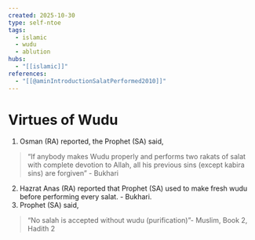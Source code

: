 ```yaml
---
created: 2025-10-30
type: self-ntoe
tags:
  - islamic
  - wudu 
  - ablution
hubs:
  - "[[islamic]]"
references:
  - "[[@aminIntroductionSalatPerformed2010]]"
---
```


# Virtues of Wudu

1. Osman (RA) reported, the Prophet (SA) said, 
  > “If anybody makes Wudu properly and performs two rakats of salat with complete devotion to Allah, all his previous sins (except kabira sins) are forgiven” - Bukhari
2. Hazrat Anas (RA) reported that Prophet (SA) used to make fresh wudu before performing every salat. - Bukhari.
3. Prophet (SA) said,
  > “No salah is accepted without wudu (purification)”- Muslim, Book 2, Hadith 2 
